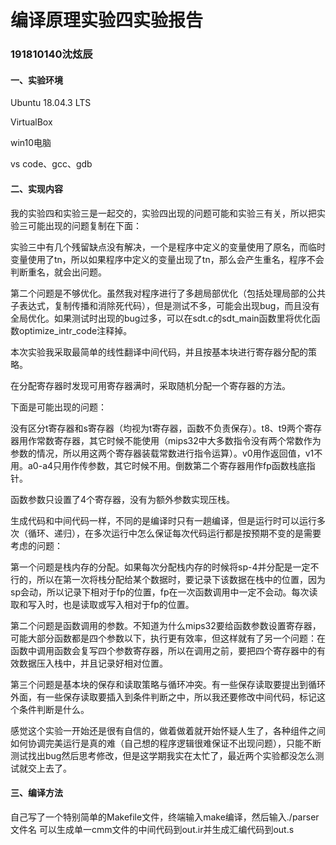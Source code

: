 # 编译原理实验四实验报告

### 191810140沈炫辰

#### 一、实验环境

Ubuntu 18.04.3 LTS

VirtualBox

win10电脑

vs code、gcc、gdb

#### 二、实现内容

我的实验四和实验三是一起交的，实验四出现的问题可能和实验三有关，所以把实验三可能出现的问题复制在下面：

实验三中有几个残留缺点没有解决，一个是程序中定义的变量使用了原名，而临时变量使用了tn，所以如果程序中定义的变量出现了tn，那么会产生重名，程序不会判断重名，就会出问题。

第二个问题是不够优化。虽然我对程序进行了多趟局部优化（包括处理局部的公共子表达式，复制传播和消除死代码），但是测试不多，可能会出现bug，而且没有全局优化。如果测试时出现的bug过多，可以在sdt.c的sdt_main函数里将优化函数optimize_intr_code注释掉。

本次实验我采取最简单的线性翻译中间代码，并且按基本块进行寄存器分配的策略。

在分配寄存器时发现可用寄存器满时，采取随机分配一个寄存器的方法。

下面是可能出现的问题：

没有区分t寄存器和s寄存器（均视为t寄存器，函数不负责保存）。t8、t9两个寄存器用作常数寄存器，其它时候不能使用（mips32中大多数指令没有两个常数作为参数的情况，所以用这两个寄存器装载常数进行指令运算）。v0用作返回值，v1不用。a0-a4只用作传参数，其它时候不用。倒数第二个寄存器用作fp函数栈底指针。

函数参数只设置了4个寄存器，没有为额外参数实现压栈。

生成代码和中间代码一样，不同的是编译时只有一趟编译，但是运行时可以运行多次（循环、递归），在多次运行中怎么保证每次代码运行都是按预期不变的是需要考虑的问题：

第一个问题是栈内存的分配。如果每次分配栈内存的时候将sp-4并分配是一定不行的，所以在第一次将栈分配给某个数据时，要记录下该数据在栈中的位置，因为sp会动，所以记录下相对于fp的位置，fp在一次函数调用中一定不会动。每次读取和写入时，也是读取或写入相对于fp的位置。

第二个问题是函数调用的参数。不知道为什么mips32要给函数参数设置寄存器，可能大部分函数都是四个参数以下，执行更有效率，但这样就有了另一个问题：在函数中调用函数会复写四个参数寄存器，所以在调用之前，要把四个寄存器中的有效数据压入栈中，并且记录好相对位置。

第三个问题是基本块的保存和读取策略与循环冲突。有一些保存读取要提出到循环外面，有一些保存读取要插入到条件判断之中，所以我还要修改中间代码，标记这个条件判断是什么。

感觉这个实验一开始还是很有自信的，做着做着就开始怀疑人生了，各种组件之间如何协调完美运行是真的难（自己想的程序逻辑很难保证不出现问题），只能不断测试找出bug然后思考修改，但是这学期我实在太忙了，最近两个实验都没怎么测试就交上去了。

#### 三、编译方法

自己写了一个特别简单的Makefile文件，终端输入make编译，然后输入./parser 文件名 可以生成单一cmm文件的中间代码到out.ir并生成汇编代码到out.s